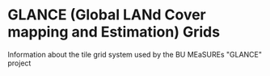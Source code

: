 # GLANCE (Global LANd Cover mapping and Estimation) Grids

Information about the tile grid system used by the BU MEaSUREs "GLANCE" project
